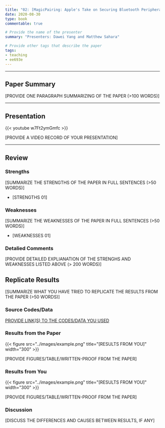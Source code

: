 ```yaml
---
title: "02: [MagicPairing: Apple's Take on Securing Bluetooth Peripherals] by [D Heinze, J. Classen, and Felix Rohrbach]"
date: 2020-08-30
type: book
commentable: true

# Provide the name of the presenter
summary: "Presenters: Dawei Yang and Matthew Sahara"

# Provide other tags that describe the paper
tags:
- teaching
- ee693e
---
```


***
## Paper Summary
[PROVIDE ONE PARAGRAPH SUMMARIZING OF THE PAPER (>100 WORDS)]
***

## Presentation
{{< youtube w7Ft2ymGmfc >}}

[PROVIDE A VIDEO RECORD OF YOUR PRESENTATION]
***

## Review
### Strengths
[SUMMARIZE THE STRENGTHS OF THE PAPER IN FULL SENTENCES (>50 WORDS)]
- [STRENGTHS 01]

### Weaknesses
[SUMMARIZE THE WEAKNESSES OF THE PAPER IN FULL SENTENCES (>50 WORDS)]
- [WEAKNESSES 01]

### Detalied Comments
[PROVIDE DETAILED EXPLIANATION OF THE STRENGHS AND WEAKNESSES LISTED ABOVE (>
200 WORDS)]

## Replicate Results
[SUMMARIZE WHAT YOU HAVE TRIED TO REPLICATE THE RESULTS FROM THE PAPER (>50
WORDS)]

### Source Codes/Data
[PROVIDE LINK(S) TO THE CODES/DATA YOU USED](https://github.com/rpp0/em-operation-extraction)

### Results from the Paper
{{< figure src="../images/example.png" title="[RESULTS FROM YOU]" width="300" >}}

[PROVIDE FIGURES/TABLE/WRITTEN-PROOF FROM THE PAPER]

### Results from You

{{< figure src="../images/example.png" title="[RESULTS FROM YOU]" width="300" >}}

[PROVIDE FIGURES/TABLE/WRITTEN-PROOF FROM THE PAPER]

### Discussion

[DISCUSS THE DIFFERENCES AND CAUSES BETWEEN RESULTS, IF ANY]
